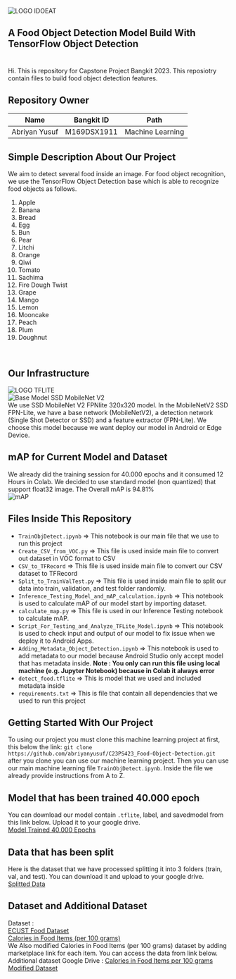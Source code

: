 ![LOGO IDOEAT](https://drive.google.com/uc?export=view&id=1DYFfsy8oyIwLu7Q9Ztt-X11UhZcCg67a)
<h2>A Food Object Detection Model Build With TensorFlow Object Detection</h2>
<h1></h1>
<p>Hi. This is repository for Capstone Project Bangkit 2023. This reposiotry contain files to build food object detection features.</p>

## Repository Owner
|            Name          |  Bangkit ID  |       Path       |
|:------------------------:|:------------:|:----------------:|
|  Abriyan Yusuf           |  M169DSX1911 | Machine Learning |

## Simple Description About Our Project
We aim to detect several food inside an image. For food object recognition, we use the TensorFlow Object Detection base which is able to recognize food objects as follows.
1. Apple
2. Banana
3. Bread
4. Egg
5. Bun
6. Pear
7. Litchi
8. Orange
9. Qiwi
10. Tomato
11. Sachima
12. Fire Dough Twist
13. Grape
14. Mango
15. Lemon
16. Mooncake
17. Peach
18. Plum
19. Doughnut
<br>

## Our Infrastructure
![LOGO TFLITE](https://drive.google.com/uc?export=view&id=1xVOU6Uj_XXDDpkU2bqBn84tKeDuK70kc)
<br>
![Base Model SSD MobileNet V2](https://84771188-files.gitbook.io/~/files/v0/b/gitbook-x-prod.appspot.com/o/spaces%2FGEgcCk4PkS5Pa6uBabld%2Fuploads%2Fgit-blob-519584b8c0f51d08a60b0a4b0821ac572eb9de5c%2Fcnn-network-example.jpeg?alt=media)
<br>
We use SSD MobileNet V2 FPNlite 320x320 model. In the MobileNetV2 SSD FPN-Lite, we have a base network (MobileNetV2), a detection network (Single Shot Detector or SSD) and a feature extractor (FPN-Lite). We choose this model because we want deploy our model in Android or Edge Device. 

## mAP for Current Model and Dataset
We already did the training session for 40.000 epochs and it consumed 12 Hours in Colab. We decided to use standard model (non quantized) that support float32 image. The Overall mAP is 94.81%
<br>
![mAP](https://drive.google.com/uc?export=view&id=16Y7IKysIcEiB-oslmevqzhse6QJD-c96)

## Files Inside This Repository
- `TrainObjDetect.ipynb` => This notebook is our main file that we use to run this project
- `Create_CSV_from_VOC.py` => This file is used inside main file to convert out dataset in VOC format to CSV
- `CSV_to_TFRecord` => This file is used inside main file to convert our CSV dataset to TFRecord
- `Split_to_TrainValTest.py` => This file is used inside main file to split our data into train, validation, and test folder randomly.
- `Inference_Testing_Model_and_mAP_calculation.ipynb` => This notebook is used to calculate mAP of our model start by importing dataset.
- `calculate_map.py` => This file is used in our Inference Testing notebook to calculate mAP.
- `Script_For_Testing_and_Analyze_TFLite_Model.ipynb` => This notebook is used to check input and output of our model to fix issue when we deploy it to Android Apps.
- `Adding_Metadata_Object_Detection.ipynb` => This notebook is used to add metadata to our model because Android Studio only accept model that has metadata inside. **Note : You only can run this file using local machine (e.g. Jupyter Notebook) because in Colab it always error**
- `detect_food.tflite` => This is model that we used and included metadata inside
- `requirements.txt` => This is file that contain all dependencies that we used to run this project

## Getting Started With Our Project
To using our project you must clone this machine learning project at first, this below the link:
`git clone https://github.com/abriyanyusuf/C23PS423_Food-Object-Detection.git`
after you clone you can use our machine learning project. Then you can use our main machine learning file
`TrainObjDetect.ipynb`. Inside the file we already provide instructions from A to Z. 

## Model that has been trained 40.000 epoch
You can download our model contain `.tflite`, label, and savedmodel from this link below. Upload it to your google drive.
<br>
[Model Trained 40.000 Epochs](https://drive.google.com/file/d/1F9Yf3i3FddNVICqc9d9YKqo45J_Og3Gg/view?usp=sharing)

## Data that has been split 
Here is the dataset that we have processed splitting it into 3 folders (train, val, and test). You can download it and upload to your google drive.
<br>
[Splitted Data](https://drive.google.com/file/d/1LxlvVIVaiZIs-EH9QcqZCgKOnbLF4el9/view?usp=sharing)

## Dataset and Additional Dataset
Dataset : <br>
[ECUST Food Dataset](https://github.com/Liang-yc/ECUSTFD-resized-) <br>
[Calories in Food Items (per 100 grams)](https://www.kaggle.com/datasets/kkhandekar/calories-in-food-items-per-100-grams)
<br>
We Also modified Calories in Food Items (per 100 grams) dataset by adding marketplace link for each item. You can access the data from link below.
<br>
Additional dataset Google Drive : [Calories in Food Items per 100 grams Modified Dataset](https://docs.google.com/spreadsheets/d/1NpLukLfHSIKOz2mk2QtLYaef0Ka5PaM5/edit?usp=sharing&ouid=109136081789719236546&rtpof=true&sd=true)

